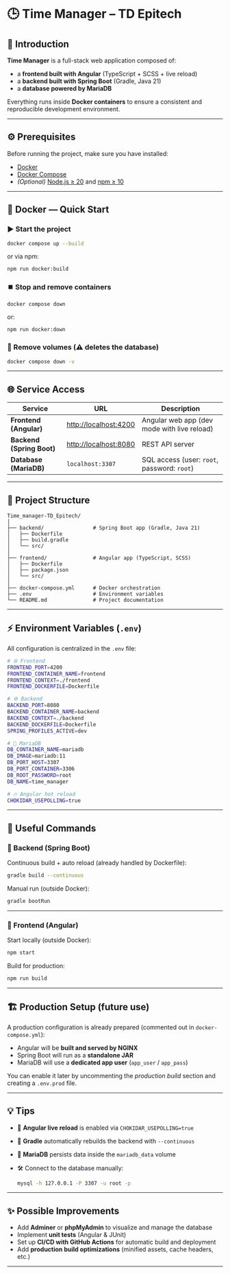 # 🕒 Time Manager – TD Epitech

## 🚀 Introduction

**Time Manager** is a full-stack web application composed of:

* a **frontend built with Angular** (TypeScript + SCSS + live reload)
* a **backend built with Spring Boot** (Gradle, Java 21)
* a **database powered by MariaDB**

Everything runs inside **Docker containers** to ensure a consistent and reproducible development environment.

---

## ⚙️ Prerequisites

Before running the project, make sure you have installed:

* [Docker](https://www.docker.com/)
* [Docker Compose](https://docs.docker.com/compose/)
* *(Optional)* [Node.js ≥ 20](https://nodejs.org/en) and [npm ≥ 10](https://www.npmjs.com/)

---

## 🐳 Docker — Quick Start

### ▶️ Start the project

```bash
docker compose up --build
```

or via npm:

```bash
npm run docker:build
```

### ⏹️ Stop and remove containers

```bash
docker compose down
```

or:

```bash
npm run docker:down
```

### 🧹 Remove volumes (⚠️ deletes the database)

```bash
docker compose down -v
```

---

## 🌐 Service Access

| Service                               | URL                                            | Description                                 |
| ------------------------------------- | ---------------------------------------------- | ------------------------------------------- |
| **Frontend (Angular)**                | [http://localhost:4200](http://localhost:4200) | Angular web app (dev mode with live reload) |
| **Backend (Spring Boot)**             | [http://localhost:8080](http://localhost:8080) | REST API server                             |
| **Database (MariaDB)**                | `localhost:3307`                               | SQL access (user: `root`, password: `root`) |
---

## 🧱 Project Structure

```
Time_manager-TD_Epitech/
│
├── backend/                # Spring Boot app (Gradle, Java 21)
│   ├── Dockerfile
│   ├── build.gradle
│   └── src/
│
├── frontend/               # Angular app (TypeScript, SCSS)
│   ├── Dockerfile
│   ├── package.json
│   └── src/
│
├── docker-compose.yml      # Docker orchestration
├── .env                    # Environment variables
└── README.md               # Project documentation
```

---

## ⚡ Environment Variables (`.env`)

All configuration is centralized in the `.env` file:

```bash
# 🌐 Frontend
FRONTEND_PORT=4200
FRONTEND_CONTAINER_NAME=frontend
FRONTEND_CONTEXT=./frontend
FRONTEND_DOCKERFILE=Dockerfile

# ⚙️ Backend
BACKEND_PORT=8080
BACKEND_CONTAINER_NAME=backend
BACKEND_CONTEXT=./backend
BACKEND_DOCKERFILE=Dockerfile
SPRING_PROFILES_ACTIVE=dev

# 🐬 MariaDB
DB_CONTAINER_NAME=mariadb
DB_IMAGE=mariadb:11
DB_PORT_HOST=3307
DB_PORT_CONTAINER=3306
DB_ROOT_PASSWORD=root
DB_NAME=time_manager

# 🔥 Angular hot reload
CHOKIDAR_USEPOLLING=true
```

---

## 🧠 Useful Commands

### 🧩 Backend (Spring Boot)

Continuous build + auto reload (already handled by Dockerfile):

```bash
gradle build --continuous
```

Manual run (outside Docker):

```bash
gradle bootRun
```

---

### 🎨 Frontend (Angular)

Start locally (outside Docker):

```bash
npm start
```

Build for production:

```bash
npm run build
```

---

## 🏗️ Production Setup (future use)

A production configuration is already prepared (commented out in `docker-compose.yml`):

* Angular will be **built and served by NGINX**
* Spring Boot will run as a **standalone JAR**
* MariaDB will use a **dedicated app user** (`app_user` / `app_pass`)

You can enable it later by uncommenting the *production build* section and creating a `.env.prod` file.

---

## 💡 Tips

* 🔄 **Angular live reload** is enabled via `CHOKIDAR_USEPOLLING=true`
* 🐘 **Gradle** automatically rebuilds the backend with `--continuous`
* 🧰 **MariaDB** persists data inside the `mariadb_data` volume
* 🛠️ Connect to the database manually:

  ```bash
  mysql -h 127.0.0.1 -P 3307 -u root -p
  ```

---

## ✨ Possible Improvements

* Add **Adminer** or **phpMyAdmin** to visualize and manage the database
* Implement **unit tests** (Angular & JUnit)
* Set up **CI/CD with GitHub Actions** for automatic build and deployment
* Add **production build optimizations** (minified assets, cache headers, etc.)

---
